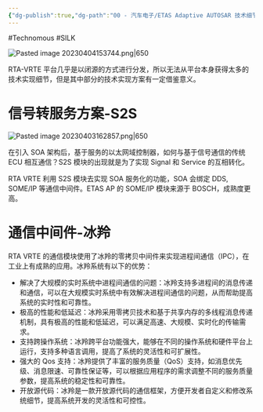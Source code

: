 ```yaml
---
{"dg-publish":true,"dg-path":"00 - 汽车电子/ETAS Adaptive AUTOSAR 技术细节剖析.md","permalink":"/00 - 汽车电子/ETAS Adaptive AUTOSAR 技术细节剖析/","created":"2023-04-03T14:46:42.000+08:00","updated":"2024-02-28T13:22:53.000+08:00"}
---
```


#Technomous #SILK 

![Pasted image 20230404153744.png|650](/img/user/0.Asset/resource/Pasted%20image%2020230404153744.png)

RTA-VRTE 平台几乎是以闭源的方式进行分发，所以无法从平台本身获得太多的技术实现细节，但是其中部分的技术实现方案有一定借鉴意义。

# 信号转服务方案-S2S

![Pasted image 20230403162857.png|650](/img/user/0.Asset/resource/Pasted%20image%2020230403162857.png)

在引入 SOA 架构后，基于服务的以太网域控制器，如何与基于信号通信的传统 ECU 相互通信？S2S 模块的出现就是为了实现 Signal 和 Service 的互相转化。

RTA VRTE 利用 S2S 模块去实现 SOA 服务化的功能，SOA 会绑定 DDS, SOME/IP 等通信中间件。ETAS AP 的 SOME/IP 模块来源于 BOSCH，成熟度更高。

# 通信中间件-冰羚

RTA VRTE 的通信模块使用了冰羚的零拷贝中间件来实现进程间通信（IPC），在工业上有成熟的应用。冰羚系统有以下的优势：

* 解决了大规模的实时系统中进程间通信的问题：冰羚支持多进程间的消息传递和通信，可以在大规模实时系统中有效解决进程间通信的问题，从而帮助提高系统的实时性和可靠性。
* 极高的性能和低延迟：冰羚采用零拷贝技术和基于共享内存的多线程消息传递机制，具有极高的性能和低延迟，可以满足高速、大规模、实时化的传输需求。
* 支持跨操作系统：冰羚跨平台功能强大，能够在不同的操作系统和硬件平台上运行，支持多种语言调用，提高了系统的灵活性和可扩展性。
* 强大的 Qos 支持：冰羚提供了丰富的服务质量（QoS）支持，如消息优先级、消息限速、可靠性保证等，可以根据应用程序的需求调整不同的服务质量参数，提高系统的稳定性和可靠性。
* 开放源代码：冰羚是一款开放源代码的通信框架，方便开发者自定义和修改系统细节，提高系统开发的灵活性和可控性。